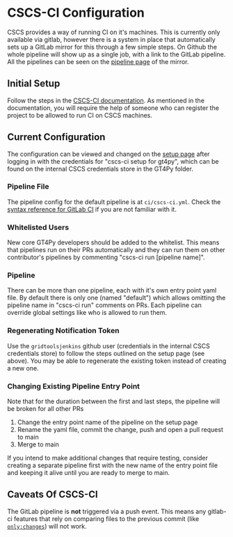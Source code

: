 # CSCS-CI Configuration

CSCS provides a way of running CI on it's machines. This is currently only available via gitlab, however there is a system in place that automatically sets up a GitLab mirror for this through a few simple steps. On Github the whole pipeline will show up as a single job, with a link to the GitLab pipeline. All the pipelines can be seen on the [pipeline page](https://gitlab.com/cscs-ci/ci-testing/webhook-ci/mirrors/4455690602105886/4525297225819146/-/pipelines) of the mirror.

## Initial Setup

Follow the steps in the [CSCS-CI documentation](https://confluence.cscs.ch/x/UAXJMw). As mentioned in the documentation, you will require the help of someone who can register the project to be allowed to run CI on CSCS machines.

## Current Configuration

The configuration can be viewed and changed on the [setup page](https://cicd-ext-mw.cscs.ch/ci/setup_ci) after logging in with the credentials for "cscs-ci setup for gt4py", which can be found on the internal CSCS credentials store in the GT4Py folder.

### Pipeline File

The pipeline config for the default pipeline is at `ci/cscs-ci.yml`. Check the [syntax reference for GitLab CI](https://docs.gitlab.com/ee/ci/yaml/) if you are not familiar with it.

### Whitelisted Users

New core GT4Py developers should be added to the whitelist. This means that pipelines run on their PRs automatically and they can run them on other contributor's pipelines by commenting "cscs-ci run [pipeline name]".

### Pipeline

There can be more than one pipeline, each with it's own entry point yaml file. By default there is only one (named "default") which allows omitting the pipeline name in "cscs-ci run" comments on PRs. Each pipeline can override global settings like who is allowed to run them.

### Regenerating Notification Token

Use the `gridtoolsjenkins` github user (credentials in the internal CSCS credentials store) to follow the steps outlined on the setup page (see above). You may be able to regenerate the existing token instead of creating a new one.

### Changing Existing Pipeline Entry Point

Note that for the duration between the first and last steps, the pipeline will be broken for all other PRs

1. Change the entry point name of the pipeline on the setup page
2. Rename the yaml file, commit the change, push and open a pull request to main
3. Merge to main

If you intend to make additional changes that require testing, consider creating a separate pipeline first with the new name of the entry point file and keeping it alive until you are ready to merge to main.

## Caveats Of CSCS-CI

The GitLab pipeline is **not** triggered via a push event. This means any gitlab-ci features that rely on comparing files to the previous commit (like [`only:changes`](https://docs.gitlab.com/ee/ci/yaml/#onlychanges--exceptchanges)) will not work.
